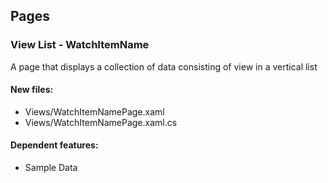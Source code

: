 ﻿## Pages

<!--{[{-->
### View List - WatchItemName
A page that displays a collection of data consisting of view in a vertical list
#### New files:
* Views/WatchItemNamePage.xaml
* Views/WatchItemNamePage.xaml.cs
#### Dependent features:
* Sample Data
<!--}]}-->